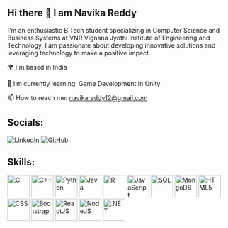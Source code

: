 ## Hi there 👋 I am Navika Reddy

I'm an enthusiastic B.Tech student specializing in Computer Science and Business Systems at VNR Vignana Jyothi Institute of Engineering and Technology. I am passionate about developing innovative solutions and leveraging technology to make a positive impact.

🌍  I'm based in India

🌱 I’m currently learning: Game Development in Unity

📫 How to reach me: [navikareddy12@gmail.com](mailto:navikareddy12@gmail.com)

## Socials:
<a href="https://www.linkedin.com/in/navika-reddy/" target="_blank">
  <img src="https://img.shields.io/badge/LinkedIn-%230077B5.svg?style=for-the-badge&logo=linkedin&logoColor=white" alt="LinkedIn"/>
</a>
<a href="https://github.com/NavikaReddy" target="_blank">
  <img src="https://img.shields.io/badge/GitHub-%23121011.svg?style=for-the-badge&logo=github&logoColor=white" alt="GitHub"/>
</a>

## Skills:
<p align="left">
  <img src="https://upload.wikimedia.org/wikipedia/commons/thumb/1/18/C_Programming_Language.svg/926px-C_Programming_Language.svg.png" alt="C" width="50" height="50"/>
  <img src="https://e7.pngegg.com/pngimages/46/626/png-clipart-c-logo-the-c-programming-language-computer-icons-computer-programming-source-code-programming-miscellaneous-template-thumbnail.png" alt="C++" width="50" height="50"/>
  <img src="https://encrypted-tbn0.gstatic.com/images?q=tbn:ANd9GcS4q8JsNZdhcxFs_F-5XqVLmqmjGRRcCAu5xGcuBSJt6w&s" alt="Python" width="50" height="50"/>
  <img src="https://i.pinimg.com/736x/e9/94/61/e99461fdd5b3db8bdb3081d8acf5e524.jpg" alt="Java" width="50" height="50"/>
  <img src="https://upload.wikimedia.org/wikipedia/commons/thumb/1/1b/R_logo.svg/1280px-R_logo.svg.png" alt="R" width="50" height="50"/>
  <img src="https://www.freepnglogos.com/uploads/javascript-png/javascript-logo-transparent-logo-javascript-images-3.png" alt="JavaScript" width="50" height="50"/>
  <img src="https://w7.pngwing.com/pngs/170/924/png-transparent-microsoft-sql-server-microsoft-azure-sql-database-microsoft-text-logo-microsoft-azure.png" alt="SQL" width="50" height="50"/>
  <img src="https://asset.brandfetch.io/ideyyfT0Lp/idhHZwYUWa.png" alt="MongoDB" width="50" height="50"/>
  <img src="https://www.w3.org/html/logo/downloads/HTML5_Badge_512.png" alt="HTML5" width="50" height="50"/>
  <img src="https://cdn.worldvectorlogo.com/logos/css-3.svg" alt="CSS" width="50" height="50"/>
  <img src="https://upload.wikimedia.org/wikipedia/commons/thumb/b/b2/Bootstrap_logo.svg/2560px-Bootstrap_logo.svg.png" alt="Bootstrap" width="50" height="50"/>
  <img src="https://upload.wikimedia.org/wikipedia/commons/thumb/a/a7/React-icon.svg/2300px-React-icon.svg.png" alt="ReactJS" width="50" height="50"/>
  <img src="https://i.pinimg.com/originals/cd/12/12/cd1212c949eb07ebdd18db8f8cbb350b.png" alt="NodeJS" width="50" height="50"/>
  <img src="https://upload.wikimedia.org/wikipedia/commons/7/7d/Microsoft_.NET_logo.svg" alt=".NET" width="50" height="50"/>
</p>
